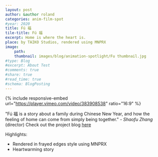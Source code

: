 ```yaml
---
layout: post
author: &author roland
categories: anim-film-spot
#year: 2020
title: Fú 福
tile-title: Fú 福
excerpt: Home is where the heart is.
place: by TAIKO Studios, rendered using MNPRX
image:
    path:
    thumbnail: images/blog/animation-spotlight/Fu thumbnail.jpg
#type: Blog
#excerpt: About Test
#comments: true
#share: true
#read_time: true
#schema: BlogPosting
---
```



{% include responsive-embed url="https://player.vimeo.com/video/383908538" ratio="16:9" %}

"Fú 福 is a story about a family during Chinese New Year, and how the feeling of home can come from simply being together." - _Shaofu Zhang_ (director)
Check out the project blog [here](http://www.taikostudios.com/fuacute-airbnb.html)

Highlights:
* Rendered in frayed edges style  using MNPRX
* Heartwarming story
